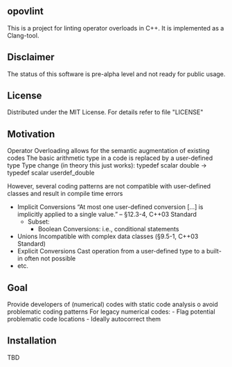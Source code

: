 ## opovlint

This is a project for linting operator overloads in C++. It is implemented as 
a Clang-tool.

## Disclaimer

The status of this software is pre-alpha level and not ready for public usage.

## License

Distributed under the MIT License. For details refer to file "LICENSE"


## Motivation

Operator Overloading allows for the semantic augmentation of existing codes
The basic arithmetic type in a code is replaced by a user-defined type
Type change (in theory this just works): 
    typedef scalar double -> typedef scalar userdef_double

However, several coding patterns are not compatible with user-defined classes 
and result in compile time errors
- Implicit Conversions
        “At most one user-defined conversion [...] is implicitly 
         applied to a single value.” –  §12.3-4, C++03 Standard
    - Subset: 
        - Boolean Conversions: i.e., conditional statements
- Unions
    Incompatible with complex data classes (§9.5-1, C++03 Standard)
- Explicit Conversions
    Cast operation from a user-defined type to a built-in often not possible
- etc.


## Goal

Provide developers of (numerical) codes with static code analysis 
o avoid problematic coding patterns
For legacy numerical codes:
    - Flag potential problematic code locations
    - Ideally autocorrect them


## Installation 

TBD
